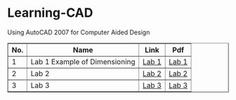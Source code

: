 # Learning-CAD
Using AutoCAD 2007 for Computer Aided Design

<table border="1">
  <tr>
    <th>No.</th>
    <th>Name</th>
    <th>Link</th>
    <th>Pdf</th>
  </tr>
  <tr>
    <td>1</td>
    <td>Lab 1 Example of Dimensioning</td>
    <td><a href="https://github.com/Nahidworld/Learning-CAD/blob/main/Example%20of%20dimensioning.dwl">Lab 1</a></td>
    <td><a href="https://github.com/Nahidworld/Learning-CAD/blob/main/Example%20of%20dimensioning.dwl">Lab 1</a></td>
  </tr>
  <tr>
    <td>2</td>
    <td>Lab 2 </td>
    <td><a href="https://github.com/Nahidworld/Learning-CAD/blob/main/Example%20of%20dimensioning.dwl">Lab 2</a></td>
    <td><a href="https://github.com/Nahidworld/Learning-CAD/blob/main/Example%20of%20dimensioning.dwl">Lab 2</a></td>
  </tr>
  <tr>
    <td>3</td>
    <td>Lab 3 </td>
    <td><a href="https://github.com/Nahidworld/Learning-CAD/blob/main/Example%20of%20dimensioning.dwl">Lab 3</a></td>
    <td><a href="https://github.com/Nahidworld/Learning-CAD/blob/main/Example%20of%20dimensioning.dwl">Lab 3</a></td>
  </tr>
</table>
